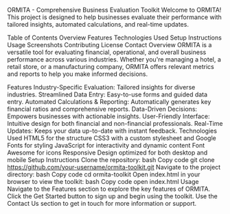 ORMITA - Comprehensive Business Evaluation Toolkit
Welcome to ORMITA! This project is designed to help businesses evaluate their performance with tailored insights, automated calculations, and real-time updates.

Table of Contents
Overview
Features
Technologies Used
Setup Instructions
Usage
Screenshots
Contributing
License
Contact
Overview
ORMITA is a versatile tool for evaluating financial, operational, and overall business performance across various industries. Whether you're managing a hotel, a retail store, or a manufacturing company, ORMITA offers relevant metrics and reports to help you make informed decisions.

Features
Industry-Specific Evaluation: Tailored insights for diverse industries.
Streamlined Data Entry: Easy-to-use forms and guided data entry.
Automated Calculations & Reporting: Automatically generates key financial ratios and comprehensive reports.
Data-Driven Decisions: Empowers businesses with actionable insights.
User-Friendly Interface: Intuitive design for both financial and non-financial professionals.
Real-Time Updates: Keeps your data up-to-date with instant feedback.
Technologies Used
HTML5 for the structure
CSS3 with a custom stylesheet and Google Fonts for styling
JavaScript for interactivity and dynamic content
Font Awesome for icons
Responsive Design optimized for both desktop and mobile
Setup Instructions
Clone the repository:
bash
Copy code
git clone https://github.com/your-username/ormita-toolkit.git
Navigate to the project directory:
bash
Copy code
cd ormita-toolkit
Open index.html in your browser to view the toolkit:
bash
Copy code
open index.html
Usage
Navigate to the Features section to explore the key features of ORMITA.
Click the Get Started button to sign up and begin using the toolkit.
Use the Contact Us section to get in touch for more information or support.
